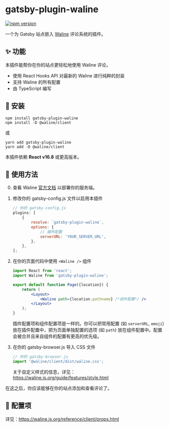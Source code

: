 # gatsby-plugin-waline

[![npm version](https://badge.fury.io/js/gatsby-plugin-waline.svg)](https://badge.fury.io/js/gatsby-plugin-waline)

一个为 Gatsby 站点嵌入 [Waline](https://waline.js.org/) 评论系统的插件。

## ✨ 功能

本插件能帮你在你的站点更轻松地使用 Waline 评论。

- 使用 React Hooks API 对最新的 Waline 进行纯粹的封装
- 支持 Waline 的所有配置
- 由 TypeScript 编写

## 🚚 安装

```shell
npm install gatsby-plugin-waline
npm install -D @waline/client
```

或

```shell
yarn add gatsby-plugin-waline
yarn add -D @waline/client
```

本插件依赖 **React v16.8** 或更高版本。

## 🔦 使用方法

0. 查看 Waline [官方文档](https://waline.js.org/guide/get-started/) 以部署你的服务端。

1. 修改你的 gatsby-config.js 文件以启用本插件

    ```js
    // 你的 gatsby-config.js
    plugins: [
        {
            resolve: `gatsby-plugin-waline`,
            options: {
                // 插件配置
                serverURL: 'YOUR_SERVER_URL',
            },
        },
    ];
    ```

2. 在你的页面代码中使用 `<Waline />` 组件

    ```jsx
    import React from 'react';
    import Waline from 'gatsby-plugin-waline';

    export default function Page({location}) {
        return (
            <Layout>
                <Waline path={location.pathname} /*组件配置*/ />
            </Layout>
        );
    }
    ```

    插件配置项和组件配置项是一样的。你可以把常用配置 (如 `serverURL`, `emoji`) 放在插件配置中，把为页面单独配置的选项 (如 `path`) 放在组件配置中。配置会被合并且来自组件的配置有更高的优先级。

3. 在你的 gatsby-browser.js 导入 CSS 文件

    ```jsx
    // 你的 gatsby-browser.js
    import '@waline/client/dist/waline.css';
    ```

    关于自定义样式的信息，详见：<https://waline.js.org/guide/features/style.html>

在这之后，你应该能够在你的站点添加和查看评论了。

## 🔧 配置项

详见：<https://waline.js.org/reference/client/props.html>
